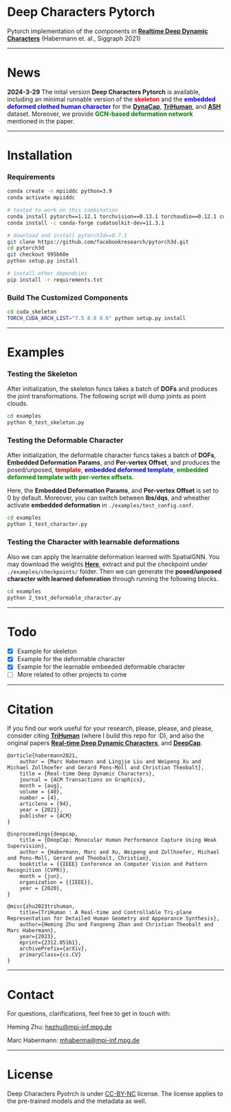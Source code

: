 # Deep Characters Pytorch 
Pytorch implementation of the components in <a href="https://people.mpi-inf.mpg.de/~mhaberma/projects/2021-ddc/"><strong>Realtime Deep Dynamic Characters</strong></a> (Habermann et. al., Siggraph 2021)

---

# News
**2024-3-29** The inital version **Deep Characters Pytorch** is available, including an minimal runnable version of the <strong><font color=red>skeleton</font></strong> and the <strong><font color=blue>embedded deformed clothed human character</font></strong> for the <a href="https://people.mpi-inf.mpg.de/~mhaberma/projects/2021-ddc/"><strong>DynaCap</strong></a>, <a href="https://people.mpi-inf.mpg.de/~mhaberma/projects/2021-ddc/"><strong>TriHuman</strong></a>, and <a href="https://people.mpi-inf.mpg.de/~mhaberma/projects/2021-ddc/"><strong>ASH</strong></a> dataset. Moreover, we provide <strong><font color=green>GCN-based deformation network</font></strong> mentioned in the paper.

---
# Installation

### Requirements

```bash
conda create -n mpiiddc python=3.9
conda activate mpiiddc

# tested to work on this combination
conda install pytorch==1.12.1 torchvision==0.13.1 torchaudio==0.12.1 cudatoolkit=11.3 -c pytorch
conda install -c conda-forge cudatoolkit-dev=11.3.1

# download and install pytorch3d==0.7.1
git clone https://github.com/facebookresearch/pytorch3d.git
cd pytorch3d
git checkout 995b60e
python setup.py install

# install other dependcies
pip install -r requirements.txt
```

### Build The Customized Components
```bash
cd cuda_skeleton
TORCH_CUDA_ARCH_LIST="7.5 8.0 8.6" python setup.py install
```

---

# Examples
### Testing the Skeleton
After initialization, the skeleton funcs takes a batch of **DOFs** and produces the joint transformations. The following script will dump joints as point clouds.

```bash
cd examples
python 0_test_skeleton.py
```
### Testing the Deformable Character
After initialization, the deformable character funcs takes a batch of **DOFs**, **Embedded Deformation Params**, and **Per-vertex Offset**,  and produces the posed/unposed, <strong><font color=red>template</font></strong>, <strong><font color=blue>embedded deformed template</font></strong>, <strong><font color=green>embedded deformed template with per-vertex offsets</font></strong>.

Here, the **Embedded Deformation Params**, and **Per-vertex Offset** is set to 0 by default.
Moreover, you can switch between **lbs/dqs**, and wheather activate **embedded deformation** in ``./examples/test_config.conf``. 

```bash
cd examples
python 1_test_character.py
```

### Testing the Character with learnable deformations
Also we can apply the learnable deformation learned with SpatialGNN. You may download the weights  <a href=""><strong>Here</strong></a>, extract and put the checkpoint under ```./examples/checkpoints/``` folder. 
Then we can generate the **posed/unposed character with learned defomration** through running the following blocks. 

```bash
cd examples
python 2_test_deformable_character.py
```

---

# Todo

- [x] Example for skeleton
- [x] Example for the deformable character
- [x] Example for the learnable embeeded deformable character
- [ ] More related to other projects to come

---

# Citation

If you find our work useful for your research, please, please, and please, consider citing <a href="https://vcai.mpi-inf.mpg.de/projects/trihuman/"><strong>TriHuman</strong></a> (where I build this repo for :D), and also the original papers <a href="https://people.mpi-inf.mpg.de/~mhaberma/projects/2021-ddc/"><strong>Real-time Deep Dynamic Characters</strong></a>, and <a href="https://people.mpi-inf.mpg.de/~mhaberma/projects/2021-ddc/"><strong>DeepCap</strong></a>.

```
@article{habermann2021,
	author = {Marc Habermann and Lingjie Liu and Weipeng Xu and Michael Zollhoefer and Gerard Pons-Moll and Christian Theobalt},
	title = {Real-time Deep Dynamic Characters},
	journal = {ACM Transactions on Graphics}, 
	month = {aug},
	volume = {40},
	number = {4}, 
	articleno = {94},
	year = {2021}, 
	publisher = {ACM}
} 

```

```
@inproceedings{deepcap,
    title = {DeepCap: Monocular Human Performance Capture Using Weak Supervision},
    author = {Habermann, Marc and Xu, Weipeng and Zollhoefer, Michael and Pons-Moll, Gerard and Theobalt, Christian},
    booktitle = {{IEEE} Conference on Computer Vision and Pattern Recognition (CVPR)},
    month = {jun},
    organization = {{IEEE}},
    year = {2020},
}
```

```
@misc{zhu2023trihuman,
    title={TriHuman : A Real-time and Controllable Tri-plane Representation for Detailed Human Geometry and Appearance Synthesis}, 
    author={Heming Zhu and Fangneng Zhan and Christian Theobalt and Marc Habermann},
    year={2023},
    eprint={2312.05161},
    archivePrefix={arXiv},
    primaryClass={cs.CV}
}
```

---

# Contact
For questions, clarifications, feel free to get in touch with:

Heming Zhu: hezhu@mpi-inf.mpg.de

Marc Habermann: mhaberma@mpi-inf.mpg.de

---
# License
Deep Characters Pyotrch is under [CC-BY-NC](https://creativecommons.org/licenses/by-nc/4.0/) license. The license applies to the pre-trained models and the metadata as well.